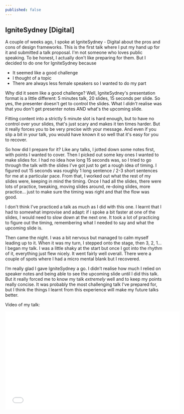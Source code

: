 ```yaml
---
published: false
---
```


## IgniteSydney [Digital]

A couple of weeks ago, I spoke at IgniteSydney - Digital about the pros and cons of design frameworks. This is the first talk where I put my hand up for it and submitted a talk proposal. I'm not someone who loves public speaking. To be honest, I actually don't like preparing for them. But I decided to do one for IgniteSydney because

   * It seemed like a good challenge 
   * I thought of a topic
   * There are always less female speakers so I wanted to do my part

Why did it seem like a good challenge? Well, IgniteSydney's presentation format is a little different: 5 minutes talk, 20 slides, 15 seconds per slide. So yes, the presenter doesn't get to control the slides. What I *didn't* realise was that you don't get presenter notes AND what's the upcoming slide.

Fitting content into a strictly 5 minute slot is hard enough, but to have no control over your slides, that's just scary and makes it ten times harder. But it really forces you to be very precise with your message. And even if you slip a bit in your talk, you would have known it so well that it's easy for you to recover.

So how did I prepare for it? Like any talks, I jotted down some notes first, with points I wanted to cover. Then I picked out some key ones I wanted to make slides for. I had no idea how long 15 seconds was, so I tried to go through the talk with the slides I've got just to get a rough idea of timing. I figured out 15 seconds was roughly 1 long sentence / 2-3 short sentences for me at a particular pace. From that, I worked out what the rest of my slides were, keeping in mind the timing. Once I had all the slides, there were lots of practice, tweaking, moving slides around, re-doing slides, more practice... just to make sure the timing was right and that the flow was good.

I don't think I've practiced a talk as much as I did with this one. I learnt that I had to somewhat improvise and adapt: if i spoke a bit faster at one of the slides, I would need to slow down at the next one. It took a lot of practicing to figure out the timing, remembering what I needed to say and what the upcoming slide is.

Then came the night. I was a bit nervous but managed to calm myself leading up to it. When it was my turn, I stepped onto the stage, then 3, 2, 1... I began my talk. I was a little shaky at the start but once I got into the rhythm of it, everything just flew nicely. It went fairly well overall. There were a couple of spots where I had a micro mental blank but I recovered. 

I’m really glad I gave IgniteSydney a go. I didn’t realise how much I relied on speaker notes and being able to see the upcoming slide until I did this talk. But it really forced me to know my talk _extremely_ well and to keep my points really concise. It was probably the most challenging talk I've prepared for, but I think the things I learnt from this experience will make my future talks better.

Video of my talk:
<div class="txt-center">
<iframe width="560" height="315" src="//www.youtube.com/embed/frz1BCv0woA" frameborder="0" allowfullscreen></iframe>
</div>

